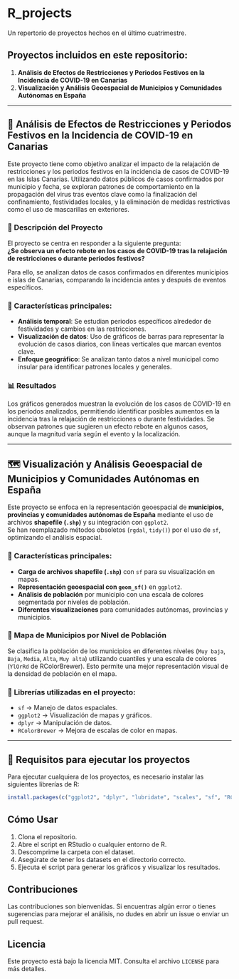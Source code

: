 # R_projects
Un repertorio de proyectos hechos en el último cuatrimestre.

## Proyectos incluidos en este repositorio:
1. **Análisis de Efectos de Restricciones y Periodos Festivos en la Incidencia de COVID-19 en Canarias**  
2. **Visualización y Análisis Geoespacial de Municipios y Comunidades Autónomas en España**  

---

## 🦠 Análisis de Efectos de Restricciones y Periodos Festivos en la Incidencia de COVID-19 en Canarias

Este proyecto tiene como objetivo analizar el impacto de la relajación de restricciones y los periodos festivos en la incidencia de casos de COVID-19 en las Islas Canarias. Utilizando datos públicos de casos confirmados por municipio y fecha, se exploran patrones de comportamiento en la propagación del virus tras eventos clave como la finalización del confinamiento, festividades locales, y la eliminación de medidas restrictivas como el uso de mascarillas en exteriores.

### 📌 Descripción del Proyecto

El proyecto se centra en responder a la siguiente pregunta:  
**¿Se observa un efecto rebote en los casos de COVID-19 tras la relajación de restricciones o durante periodos festivos?**  

Para ello, se analizan datos de casos confirmados en diferentes municipios e islas de Canarias, comparando la incidencia antes y después de eventos específicos.

### 🔹 Características principales:
- **Análisis temporal**: Se estudian periodos específicos alrededor de festividades y cambios en las restricciones.
- **Visualización de datos**: Uso de gráficos de barras para representar la evolución de casos diarios, con líneas verticales que marcan eventos clave.
- **Enfoque geográfico**: Se analizan tanto datos a nivel municipal como insular para identificar patrones locales y generales.

### 📊 Resultados

Los gráficos generados muestran la evolución de los casos de COVID-19 en los periodos analizados, permitiendo identificar posibles aumentos en la incidencia tras la relajación de restricciones o durante festividades. Se observan patrones que sugieren un efecto rebote en algunos casos, aunque la magnitud varía según el evento y la localización.

---

## 🗺️ Visualización y Análisis Geoespacial de Municipios y Comunidades Autónomas en España

Este proyecto se enfoca en la representación geoespacial de **municipios, provincias y comunidades autónomas de España** mediante el uso de archivos **shapefile (`.shp`)** y su integración con `ggplot2`.  
Se han reemplazado métodos obsoletos (`rgdal`, `tidy()`) por el uso de `sf`, optimizando el análisis espacial.

### 🔹 Características principales:
- **Carga de archivos shapefile (`.shp`)** con `sf` para su visualización en mapas.
- **Representación geoespacial con `geom_sf()`** en `ggplot2`.
- **Análisis de población** por municipio con una escala de colores segmentada por niveles de población.
- **Diferentes visualizaciones** para comunidades autónomas, provincias y municipios.

### 📌 Mapa de Municipios por Nivel de Población
Se clasifica la población de los municipios en diferentes niveles (`Muy baja`, `Baja`, `Media`, `Alta`, `Muy alta`) utilizando cuantiles y una escala de colores (`YlOrRd` de RColorBrewer). Esto permite una mejor representación visual de la densidad de población en el mapa.

### 🔹 Librerías utilizadas en el proyecto:
- `sf` → Manejo de datos espaciales.
- `ggplot2` → Visualización de mapas y gráficos.
- `dplyr` → Manipulación de datos.
- `RColorBrewer` → Mejora de escalas de color en mapas.

---

## 🔧 Requisitos para ejecutar los proyectos

Para ejecutar cualquiera de los proyectos, es necesario instalar las siguientes librerías de R:

```r
install.packages(c("ggplot2", "dplyr", "lubridate", "scales", "sf", "RColorBrewer", "readxl"))
```

## Cómo Usar

1. Clona el repositorio.
2. Abre el script en RStudio o cualquier entorno de R.
3. Descomprime la carpeta con el dataset.
4. Asegúrate de tener los datasets en el directorio correcto.
5. Ejecuta el script para generar los gráficos y visualizar los resultados.

## Contribuciones

Las contribuciones son bienvenidas. Si encuentras algún error o tienes sugerencias para mejorar el análisis, no dudes en abrir un issue o enviar un pull request.

## Licencia

Este proyecto está bajo la licencia MIT. Consulta el archivo `LICENSE` para más detalles.
